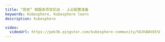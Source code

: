 ```yaml
---
title: “若依” 微服务项目实战 - 上云配置准备
keywords: Kubesphere, Kubesphere learn
description: Kubesphere

video:
  videoUrl: https://pek3b.qingstor.com/kubesphere-community/%E4%BA%91%E5%8E%9F%E7%94%9F%E5%AE%9E%E6%88%98/95%E3%80%81Kubernetes%E5%BA%94%E7%94%A8%E9%83%A8%E7%BD%B2%E5%AE%9E%E6%88%98-Java%E5%BE%AE%E6%9C%8D%E5%8A%A1%E4%B8%8A%E4%BA%91-%E4%BA%91%E4%B8%8A%E7%8E%AF%E5%A2%83Dockerfile%E9%85%8D%E7%BD%AE.mp4
---
```

